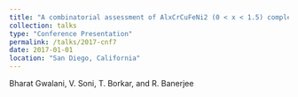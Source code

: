 ```yaml
---
title: "A combinatorial assessment of AlxCrCuFeNi2 (0 < x < 1.5) complex concentrated alloys: Microstructure, microhardness, and magnetic properties"
collection: talks
type: "Conference Presentation"
permalink: /talks/2017-cnf7
date: 2017-01-01
location: "San Diego, California"
---
```


Bharat Gwalani, V. Soni, T. Borkar, and R. Banerjee
